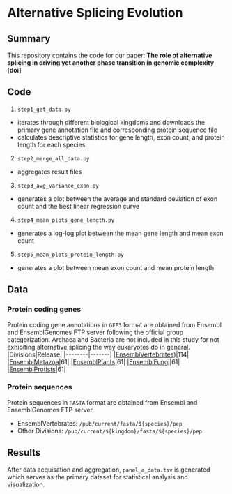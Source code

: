 # Alternative Splicing Evolution

## Summary
This repository contains the code for our paper:
<b>The role of alternative splicing in driving yet another phase transition in genomic complexity [doi] </b>

## Code
1. `step1_get_data.py`
  - iterates through different biological kingdoms and downloads the primary gene annotation file and corresponding protein sequence file
  - calculates descriptive statistics for gene length, exon count, and protein length for each species
2. `step2_merge_all_data.py`
  - aggregates result files
3. `step3_avg_variance_exon.py`
  - generates a plot between the average and standard deviation of exon count and the best linear regression curve
4. `step4_mean_plots_gene_length.py`
  - generates a log-log plot between the mean gene length and mean exon count
5. `step5_mean_plots_protein_length.py`
  - generates a plot between mean exon count and mean protein length

## Data
### Protein coding genes
Protein coding gene annotations in `GFF3` format are obtained from Ensembl and EnsemblGenomes FTP server following the official group categorization. Archaea and Bacteria are not included in this study for not exhibiting alternative splicing the way eukaryotes do in general. 
|Divisions|Release|
|--------|-------|
|[EnsemblVertebrates](https://ftp.ensembl.org/pub/current/))|114|
|[EnsemblMetazoa](http://ftp.ensemblgenomes.org/pub/metazoa/current/)|61|
|[EnsemblPlants](http://ftp.ensemblgenomes.org/pub/plants/current/)|61|
|[EnsemblFungi](http://ftp.ensemblgenomes.org/pub/fungi/current/)|61|
|[EnsemblProtists](http://ftp.ensemblgenomes.org/pub/protists/current/)|61|

### Protein sequences
Protein sequences in `FASTA` format are obtained from Ensembl and EnsemblGenomes FTP server
  - EnsemblVertebrates: `/pub/current/fasta/${species}/pep`
  - Other Divisions: `/pub/current/${kingdom}/fasta/${species}/pep`

## Results
After data acquisation and aggregation, `panel_a_data.tsv` is generated which serves as the primary dataset for statistical analysis and visualization.



